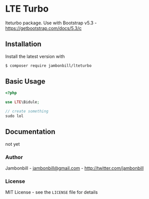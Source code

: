 # LTE Turbo
lteturbo package. Use with Bootstrap v5.3 - https://getbootstrap.com/docs/5.3/c

## Installation

Install the latest version with

```bash
$ composer require jambonbill/lteturbo
```

## Basic Usage

```php
<?php

use LTE\Bidule;

// create something
sudo lol
```

## Documentation

not yet


### Author

Jambonbill - <jambonbill@gmail.com> - <http://twitter.com/jambonbill><br />

### License

MIT License - see the `LICENSE` file for details
